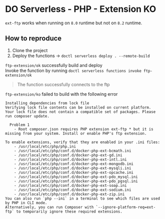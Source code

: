 # DO Serverless - PHP - Extension KO

`ext-ftp` works when running on `8.0` runtime but not on `8.2` runtime.

## How to reproduce

1. Clone the project
2. Deploy the functions -> `doctl serverless deploy . --remote-build`


`ftp-extension/ok` successfully build and deploy  
Invoke the function by running `doctl serverless functions invoke ftp-extension/ok`
> The function successfully connects to the ftp


`ftp-extension/ko` failed to build with the following error
```
Installing dependencies from lock file
Verifying lock file contents can be installed on current platform.
Your lock file does not contain a compatible set of packages. Please run composer update.

  Problem 1
    - Root composer.json requires PHP extension ext-ftp * but it is missing from your system. Install or enable PHP's ftp extension.

To enable extensions, verify that they are enabled in your .ini files:
    - /usr/local/etc/php/php.ini
    - /usr/local/etc/php/conf.d/docker-php-ext-bcmath.ini
    - /usr/local/etc/php/conf.d/docker-php-ext-gd.ini
    - /usr/local/etc/php/conf.d/docker-php-ext-intl.ini
    - /usr/local/etc/php/conf.d/docker-php-ext-mongodb.ini
    - /usr/local/etc/php/conf.d/docker-php-ext-mysqli.ini
    - /usr/local/etc/php/conf.d/docker-php-ext-opcache.ini
    - /usr/local/etc/php/conf.d/docker-php-ext-pdo_mysql.ini
    - /usr/local/etc/php/conf.d/docker-php-ext-pdo_pgsql.ini
    - /usr/local/etc/php/conf.d/docker-php-ext-soap.ini
    - /usr/local/etc/php/conf.d/docker-php-ext-sodium.ini
    - /usr/local/etc/php/conf.d/docker-php-ext-zip.ini
You can also run `php --ini` in a terminal to see which files are used by PHP in CLI mode.
Alternatively, you can run Composer with `--ignore-platform-req=ext-ftp` to temporarily ignore these required extensions.
```
